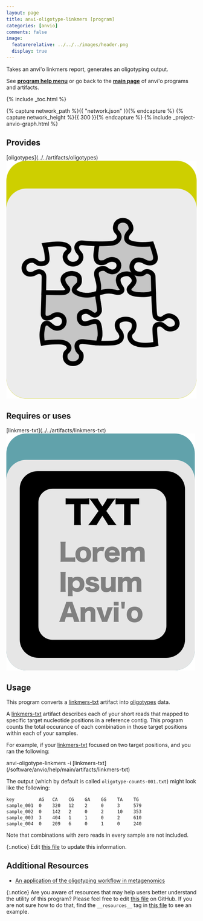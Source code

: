 ```yaml
---
layout: page
title: anvi-oligotype-linkmers [program]
categories: [anvio]
comments: false
image:
  featurerelative: ../../../images/header.png
  display: true
---
```


Takes an anvi&#39;o linkmers report, generates an oligotyping output.

See **[program help menu](../../../vignette#anvi-oligotype-linkmers)** or go back to the **[main page](../../)** of anvi'o programs and artifacts.


{% include _toc.html %}
<div id="svg" class="subnetwork"></div>
{% capture network_path %}{{ "network.json" }}{% endcapture %}
{% capture network_height %}{{ 300 }}{% endcapture %}
{% include _project-anvio-graph.html %}


## Provides

<p style="text-align: left" markdown="1"><span class="artifact-p">[oligotypes](../../artifacts/oligotypes) <img src="../../images/icons/CONCEPT.png" class="artifact-icon-mini" /></span></p>

## Requires or uses

<p style="text-align: left" markdown="1"><span class="artifact-r">[linkmers-txt](../../artifacts/linkmers-txt) <img src="../../images/icons/TXT.png" class="artifact-icon-mini" /></span></p>

## Usage


This program converts a <span class="artifact-n">[linkmers-txt](/software/anvio/help/main/artifacts/linkmers-txt)</span> artifact into <span class="artifact-n">[oligotypes](/software/anvio/help/main/artifacts/oligotypes)</span> data.

A <span class="artifact-n">[linkmers-txt](/software/anvio/help/main/artifacts/linkmers-txt)</span> artifact describes each of your short reads that mapped to specific target nucleotide positions in a reference contig. This program counts the total occurance of each combination in those target positions within each of your samples. 

For example, if your <span class="artifact-n">[linkmers-txt](/software/anvio/help/main/artifacts/linkmers-txt)</span> focused on two target positions, and you ran the following:

<div class="codeblock" markdown="1">
anvi&#45;oligotype&#45;linkmers &#45;i <span class="artifact&#45;n">[linkmers&#45;txt](/software/anvio/help/main/artifacts/linkmers&#45;txt)</span> 
</div>

The output (which by default is called `oligotype-counts-001.txt`) might look like the following:

    key         AG   CA    CG    GA    GG    TA    TG   
    sample_001  0    320   12    2     0     3     579    
    sample_002  0    142   2     0     2     10    353  
    sample_003  3    404   1     1     0     2     610   
    sample_004  0    209   6     0     1     0     240

Note that combinations with zero reads in every sample are not included. 


{:.notice}
Edit [this file](https://github.com/merenlab/anvio/tree/master/anvio/docs/programs/anvi-oligotype-linkmers.md) to update this information.


## Additional Resources


* [An application of the oligotyping workflow in metagenomics](https://merenlab.org/2015/12/09/musings-over-commamox/#an-application-of-oligotyping-in-the-metagenomic-context-oligotyping-amoc)


{:.notice}
Are you aware of resources that may help users better understand the utility of this program? Please feel free to edit [this file](https://github.com/merenlab/anvio/tree/master/bin/anvi-oligotype-linkmers) on GitHub. If you are not sure how to do that, find the `__resources__` tag in [this file](https://github.com/merenlab/anvio/blob/master/bin/anvi-interactive) to see an example.
